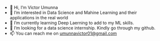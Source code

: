 - 👋 Hi, I’m Victor Umunna
- 👀 I’m interested in Data Science and Mahine Learning and their applications in the real world
- 🌱 I’m currently learning Deep Laerning to add to my ML skills. 
- 💞️ I’m looking for a data science internship. Kindly go through my github.
- 📫 You can reach me on umunnavictor01@gmail.com

<!---
VictorUmunna/VictorUmunna is a ✨ special ✨ repository because its `README.md` (this file) appears on your GitHub profile.
You can click the Preview link to take a look at your changes.
--->
